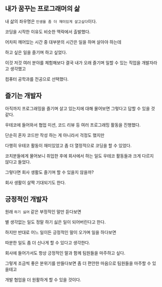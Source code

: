 ## 내가 꿈꾸는 프로그래머의 삶

내 삶의 좌우명은 `인생을 좀 더 재미있게 살고싶다`이다.

코딩을 시작한 이유도 비슷한 맥락에서 출발했다.

어차피 깨어있는 시간 중 대부분의 시간은 일을 하며 살아야 하는데

하고 싶은 일을 즐기며 하고 싶었다.

이것 저것 여러 분야를 체험해보다 결국 내가 오래 즐기며 일할 수 있는 직업을 개발자라고 생각했고

컴퓨터 공학과를 전공으로 선택했다.

## 즐기는 개발자

아직까지 프로그래밍을 즐기며 살고 있는지에 대해 물어보면 그렇다고 답할 수 있을 것 같다.

우테코에 들어와서 협업 미션, 코드 리뷰 등 여러 프로그래밍 활동을 진행했다.

단순히 혼자 코드만 작성 하는 게 아니라서 걱정도 했지만

다행히 우테코 활동이 재미있었고 좀 더 열정적으로 코딩을 할 수 있었다.

코치분들에게 물어보니 취업한 후에 회사에서 하는 일도 우테코 활동들과 크게 다르지 않다고 들었다.

그렇다면 회사 생활도 즐기며 할 수 있을지 않을까?

회사 생활이 살짝 기대되기도 한다.

## 긍정적인 개발자

원래 `하기 싫어` 같은 부정적인 말만 듣다보면

별 생각없는 일도 정말 하기 싫은 일이 되어버린다고 한다.

하지만 반대로 어느 일이든 긍정적인 말이 오가며 일을 하다보면

따분한 일도 좀 더 신나게 할 수 있다고 생각한다.

회사에 들어가서도 항상 긍정적인 말과 함께 팀원들을 마주하고 싶다.

그렇게 조금씩 좋은 분위기를 만들다보면 좀 더 편안한 마음으로 팀원들을 마주할 수 있을테고

개발 협업을 더 원활하게 할 수 있을 것이다.
